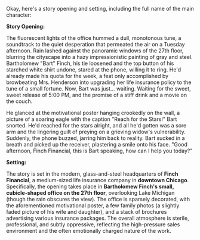 Okay, here's a story opening and setting, including the full name of the main character:

**Story Opening:**

The fluorescent lights of the office hummed a dull, monotonous tune, a soundtrack to the quiet desperation that permeated the air on a Tuesday afternoon. Rain lashed against the panoramic windows of the 27th floor, blurring the cityscape into a hazy impressionistic painting of gray and steel. Bartholomew "Bart" Finch, his tie loosened and the top button of his starched white shirt undone, stared at the phone, willing it to ring. He'd already made his quota for the week, a feat only accomplished by browbeating Mrs. Henderson into upgrading her life insurance policy to the tune of a small fortune. Now, Bart was just… waiting. Waiting for the sweet, sweet release of 5:00 PM, and the promise of a stiff drink and a movie on the couch.

He glanced at the motivational poster hanging crookedly on the wall, a picture of a soaring eagle with the caption "Reach for the Stars!" Bart snorted. He'd reached for the stars alright, and all he'd gotten was a sore arm and the lingering guilt of preying on a grieving widow's vulnerability. Suddenly, the phone buzzed, jarring him back to reality. Bart sucked in a breath and picked up the receiver, plastering a smile onto his face. "Good afternoon, Finch Financial, this is Bart speaking, how can I help you today?"

**Setting:**

The story is set in the modern, glass-and-steel headquarters of **Finch Financial**, a medium-sized life insurance company in **downtown Chicago**. Specifically, the opening takes place in **Bartholomew Finch's small, cubicle-shaped office on the 27th floor**, overlooking Lake Michigan (though the rain obscures the view). The office is sparsely decorated, with the aforementioned motivational poster, a few family photos (a slightly faded picture of his wife and daughter), and a stack of brochures advertising various insurance packages. The overall atmosphere is sterile, professional, and subtly oppressive, reflecting the high-pressure sales environment and the often emotionally charged nature of the work.
